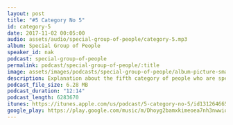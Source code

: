 ```yaml
---
layout: post
title: "#5 Category No 5"
id: category-5
date: 2017-11-02 00:05:00
audio: assets/audio/special-group-of-people/category-5.mp3
album: Special Group of People
speaker_id: nak
podcast: special-group-of-people
permalink: podcast/special-group-of-people/:title
image: assets/images/podcasts/special-group-of-people/album-picture-small.jpg
description: Explanation about the fifth category of people who are special.
podcast_file_size: 6.28 MB
podcast_duration: "12:14"
podcast_length: 6283670
itunes: https://itunes.apple.com/us/podcast/5-category-no-5/id1312646656?i=1000394707108
google_play: https://play.google.com/music/m/Dhoyg2bamxkimeoea7nh3nwwiom?t=5_Category_No_5-Special_Group_of_People
---
```

